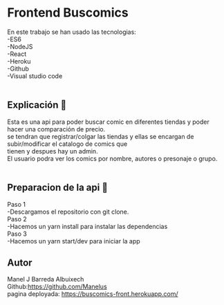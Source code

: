 # Frontend Buscomics

En este trabajo se han usado las tecnologias:</br>
-ES6</br>
-NodeJS</br>
-React</br>
-Heroku</br>
-Github</br>
-Visual studio code</br>
</br>

## Explicación 🚀</br>

Esta es una api para poder buscar comic en diferentes tiendas y poder hacer una comparación de precio.</br>
se tendran que registrar/colgar las tiendas y ellas se encargan de subir/modificar el catalogo de comics que </br>tienen y despues hay un admin.</br>
El usuario podra ver los comics por nombre, autores o presonaje o grupo.</br>
</br>

## Preparacion de la api 🚀</br>

Paso 1</br>
-Descargamos el repositorio con git clone.</br>
Paso 2</br>
-Hacemos un yarn install para instalar las dependencias</br>
Paso 3</br>
-Hacemos un yarn start/dev para iniciar la app</br>

## Autor</br>
Manel J Barreda Albuixech</br>
Github:https://github.com/Manelus</br>
pagina deployada: https://buscomics-front.herokuapp.com/
